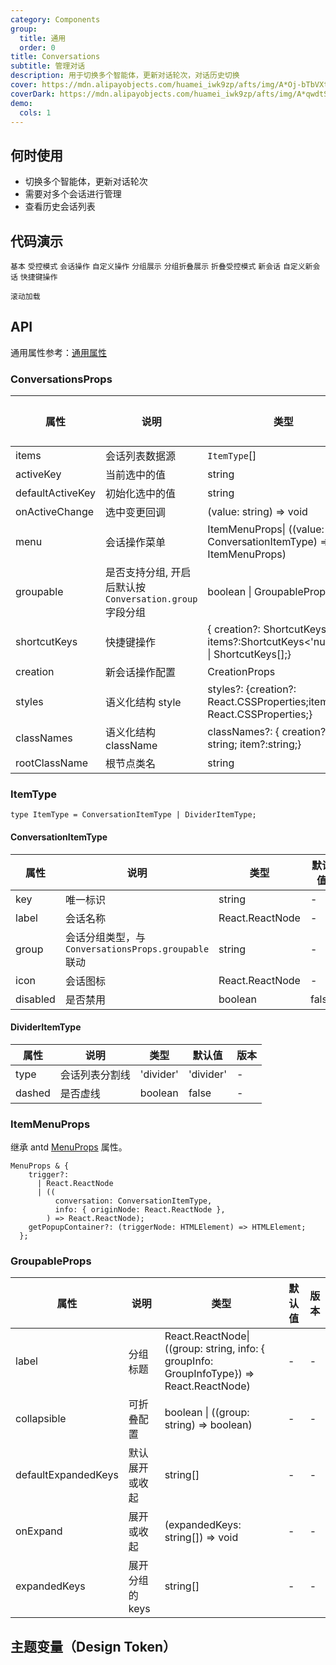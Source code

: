 ```yaml
---
category: Components
group:
  title: 通用
  order: 0
title: Conversations
subtitle: 管理对话
description: 用于切换多个智能体，更新对话轮次，对话历史切换
cover: https://mdn.alipayobjects.com/huamei_iwk9zp/afts/img/A*Oj-bTbVXtpQAAAAAAAAAAAAADgCCAQ/original
coverDark: https://mdn.alipayobjects.com/huamei_iwk9zp/afts/img/A*qwdtSKWXeikAAAAAAAAAAAAADgCCAQ/original
demo:
  cols: 1
---
```


## 何时使用

- 切换多个智能体，更新对话轮次
- 需要对多个会话进行管理
- 查看历史会话列表

## 代码演示

<!-- prettier-ignore -->
<code src="./demo/basic.tsx" background="grey">基本</code>
<code src="./demo/controlled-mode.tsx" background="grey">受控模式</code>
<code src="./demo/with-menu.tsx" background="grey">会话操作</code>
<code src="./demo/menu-trigger.tsx" background="grey">自定义操作</code>
<code src="./demo/group.tsx" background="grey">分组展示</code>
<code src="./demo/group-collapsible.tsx" background="grey">分组折叠展示</code>
<code src="./demo/controlled-collapsible.tsx" background="grey">折叠受控模式</code>
<code src="./demo/new-chat.tsx" background="grey">新会话</code>
<code src="./demo/custom-new-chat.tsx" background="grey">自定义新会话</code>
<code src="./demo/shortcutKeys.tsx" background="grey">快捷键操作</code>

<code src="./demo/infinite-load.tsx" background="grey">滚动加载</code>

## API

通用属性参考：[通用属性](/docs/react/common-props)

### ConversationsProps

| 属性 | 说明 | 类型 | 默认值 | 版本 |
| --- | --- | --- | --- | --- |
| items | 会话列表数据源 | `ItemType`[] | - | - |
| activeKey | 当前选中的值 | string | - | - |
| defaultActiveKey | 初始化选中的值 | string | - | - |
| onActiveChange | 选中变更回调 | (value: string) => void | - | - |
| menu | 会话操作菜单 | ItemMenuProps\| ((value: ConversationItemType) => ItemMenuProps) | - | - |
| groupable | 是否支持分组, 开启后默认按 `Conversation.group` 字段分组 | boolean \| GroupableProps | - | - |
| shortcutKeys | 快捷键操作 | { creation?: ShortcutKeys<number>; items?:ShortcutKeys<'number'> \| ShortcutKeys<number>[];} | - | - |
| creation | 新会话操作配置 | CreationProps | - | - |
| styles | 语义化结构 style | styles?: {creation?: React.CSSProperties;item?: React.CSSProperties;} | - | - |
| classNames | 语义化结构 className | classNames?: { creation?: string; item?:string;} | - | - |
| rootClassName | 根节点类名 | string | - | - |

### ItemType

```tsx
type ItemType = ConversationItemType | DividerItemType;
```

#### ConversationItemType

| 属性 | 说明 | 类型 | 默认值 | 版本 |
| --- | --- | --- | --- | --- |
| key | 唯一标识 | string | - | - |
| label | 会话名称 | React.ReactNode | - | - |
| group | 会话分组类型，与 `ConversationsProps.groupable` 联动 | string | - | - |
| icon | 会话图标 | React.ReactNode | - | - |
| disabled | 是否禁用 | boolean | false | - |

#### DividerItemType

| 属性   | 说明           | 类型      | 默认值    | 版本 |
| ------ | -------------- | --------- | --------- | ---- |
| type   | 会话列表分割线 | 'divider' | 'divider' | -    |
| dashed | 是否虚线       | boolean   | false     | -    |

### ItemMenuProps

继承 antd [MenuProps](https://ant.design/components/menu-cn#api) 属性。

```tsx
MenuProps & {
    trigger?:
      | React.ReactNode
      | ((
          conversation: ConversationItemType,
          info: { originNode: React.ReactNode },
        ) => React.ReactNode);
    getPopupContainer?: (triggerNode: HTMLElement) => HTMLElement;
  };
```

### GroupableProps

| 属性 | 说明 | 类型 | 默认值 | 版本 |
| --- | --- | --- | --- | --- |
| label | 分组标题 | React.ReactNode\| ((group: string, info: { groupInfo: GroupInfoType}) => React.ReactNode) | - | - |
| collapsible | 可折叠配置 | boolean \| ((group: string) => boolean) | - | - |
| defaultExpandedKeys | 默认展开或收起 | string[] | - | - |
| onExpand | 展开或收起 | (expandedKeys: string[]) => void | - | - |
| expandedKeys | 展开分组的 keys | string[] | - | - |

## 主题变量（Design Token）

<ComponentTokenTable component="Conversations"></ComponentTokenTable>
